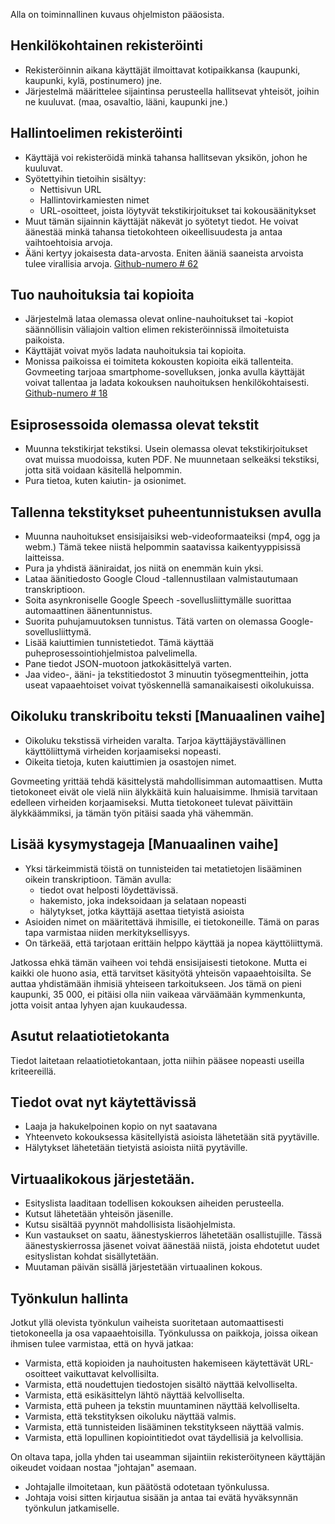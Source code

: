 <p> Alla on toiminnallinen kuvaus ohjelmiston pääosista. </p>
<h2> Henkilökohtainen rekisteröinti </h2>
<ul>
<li> Rekisteröinnin aikana käyttäjät ilmoittavat kotipaikkansa (kaupunki, kaupunki, kylä, postinumero) jne. </li>
<li> Järjestelmä määrittelee sijaintinsa perusteella hallitsevat yhteisöt, joihin ne kuuluvat. (maa, osavaltio, lääni, kaupunki jne.) </li>
</ul><h2> Hallintoelimen rekisteröinti </h2>
<ul>
<li> Käyttäjä voi rekisteröidä minkä tahansa hallitsevan yksikön, johon he kuuluvat. </li>
<li> Syötettyihin tietoihin sisältyy: 
<ul>
<li> Nettisivun URL </li>
<li> Hallintovirkamiesten nimet </li>
<li> URL-osoitteet, joista löytyvät tekstikirjoitukset tai kokousäänitykset </li>
</ul></li>
<li> Muut tämän sijainnin käyttäjät näkevät jo syötetyt tiedot. He voivat äänestää minkä tahansa tietokohteen oikeellisuudesta ja antaa vaihtoehtoisia arvoja. </li>
<li> Ääni kertyy jokaisesta data-arvosta. Eniten ääniä saaneista arvoista tulee virallisia arvoja. <a href="https://github.com/govmeeting/govmeeting/issues/62">Github-numero
# 62</a> </li>
</ul><h2> Tuo nauhoituksia tai kopioita </h2>
<ul>
<li> Järjestelmä lataa olemassa olevat online-nauhoitukset tai -kopiot säännöllisin väliajoin valtion elimen rekisteröinnissä ilmoitetuista paikoista. </li>
<li> Käyttäjät voivat myös ladata nauhoituksia tai kopioita. </li>
<li> Monissa paikoissa ei toimiteta kokousten kopioita eikä tallenteita. Govmeeting tarjoaa smartphome-sovelluksen, jonka avulla käyttäjät voivat tallentaa ja ladata kokouksen nauhoituksen henkilökohtaisesti. <a href="https://github.com/govmeeting/govmeeting/issues/18">Github-numero
# 18</a> </li>
</ul><h2> Esiprosessoida olemassa olevat tekstit </h2>
<ul>
<li> Muunna tekstikirjat tekstiksi. Usein olemassa olevat tekstikirjoitukset ovat muissa muodoissa, kuten PDF. Ne muunnetaan selkeäksi tekstiksi, jotta sitä voidaan käsitellä helpommin. </li>
<li> Pura tietoa, kuten kaiutin- ja osionimet. </li>
</ul><h2> Tallenna tekstitykset puheentunnistuksen avulla </h2>
<ul>
<li> Muunna nauhoitukset ensisijaisiksi web-videoformaateiksi (mp4, ogg ja webm.) Tämä tekee niistä helpommin saatavissa kaikentyyppisissä laitteissa. </li>
<li> Pura ja yhdistä ääniraidat, jos niitä on enemmän kuin yksi. </li>
<li> Lataa äänitiedosto Google Cloud -tallennustilaan valmistautumaan transkriptioon. </li>
<li> Soita asynkroniselle Google Speech -sovellusliittymälle suorittaa automaattinen äänentunnistus. </li>
<li> Suorita puhujamuutoksen tunnistus. Tätä varten on olemassa Google-sovellusliittymä. </li>
<li> Lisää kaiuttimien tunnistetiedot. Tämä käyttää puheprosessointiohjelmistoa palvelimella. </li>
<li> Pane tiedot JSON-muotoon jatkokäsittelyä varten. </li>
<li> Jaa video-, ääni- ja tekstitiedostot 3 minuutin työsegmentteihin, jotta useat vapaaehtoiset voivat työskennellä samanaikaisesti oikolukuissa. </li>
</ul><h2> Oikoluku transkriboitu teksti [Manuaalinen vaihe] </h2>
<ul>
<li> Oikoluku tekstissä virheiden varalta. Tarjoa käyttäjäystävällinen käyttöliittymä virheiden korjaamiseksi nopeasti. </li>
<li> Oikeita tietoja, kuten kaiuttimien ja osastojen nimet. </li>
</ul>
<p> Govmeeting yrittää tehdä käsittelystä mahdollisimman automaattisen. Mutta tietokoneet eivät ole vielä niin älykkäitä kuin haluaisimme. Ihmisiä tarvitaan edelleen virheiden korjaamiseksi. Mutta tietokoneet tulevat päivittäin älykkäämmiksi, ja tämän työn pitäisi saada yhä vähemmän. </p>
<h2> Lisää kysymystageja [Manuaalinen vaihe] </h2>
<ul>
<li> Yksi tärkeimmistä töistä on tunnisteiden tai metatietojen lisääminen oikein transkriptioon. Tämän avulla: 
<ul>
<li> tiedot ovat helposti löydettävissä. </li>
<li> hakemisto, joka indeksoidaan ja selataan nopeasti </li>
<li> hälytykset, jotka käyttäjä asettaa tietyistä asioista </li>
</ul></li>
<li> Asioiden nimet on määritettävä ihmisille, ei tietokoneille. Tämä on paras tapa varmistaa niiden merkityksellisyys. </li>
<li> On tärkeää, että tarjotaan erittäin helppo käyttää ja nopea käyttöliittymä. </li>
</ul>
<p> Jatkossa ehkä tämän vaiheen voi tehdä ensisijaisesti tietokone. Mutta ei kaikki ole huono asia, että tarvitset käsityötä yhteisön vapaaehtoisilta. Se auttaa yhdistämään ihmisiä yhteiseen tarkoitukseen. Jos tämä on pieni kaupunki, 35 000, ei pitäisi olla niin vaikeaa värväämään kymmenkunta, jotta voisit antaa lyhyen ajan kuukaudessa. </p>
<h2> Asutut relaatiotietokanta </h2>
<p> Tiedot laitetaan relaatiotietokantaan, jotta niihin pääsee nopeasti useilla kriteereillä. </p>
<h2> Tiedot ovat nyt käytettävissä </h2>
<ul>
<li> Laaja ja hakukelpoinen kopio on nyt saatavana </li>
<li> Yhteenveto kokouksessa käsitellyistä asioista lähetetään sitä pyytäville. </li>
<li> Hälytykset lähetetään tietyistä asioista niitä pyytäville. </li>
</ul><h2> Virtuaalikokous järjestetään. </h2>
<ul>
<li> Esityslista laaditaan todellisen kokouksen aiheiden perusteella. </li>
<li> Kutsut lähetetään yhteisön jäsenille. </li>
<li> Kutsu sisältää pyynnöt mahdollisista lisäohjelmista. </li>
<li> Kun vastaukset on saatu, äänestyskierros lähetetään osallistujille. Tässä äänestyskierrossa jäsenet voivat äänestää niistä, joista ehdotetut uudet esityslistan kohdat sisällytetään. </li>
<li> Muutaman päivän sisällä järjestetään virtuaalinen kokous. </li>
</ul><h2> Työnkulun hallinta </h2>
<p> Jotkut yllä olevista työnkulun vaiheista suoritetaan automaattisesti tietokoneella ja osa vapaaehtoisilla. Työnkulussa on paikkoja, joissa oikean ihmisen tulee varmistaa, että on hyvä jatkaa: </p>

<ul>
<li> Varmista, että kopioiden ja nauhoitusten hakemiseen käytettävät URL-osoitteet vaikuttavat kelvollisilta. </li>
<li> Varmista, että noudettujen tiedostojen sisältö näyttää kelvolliselta. </li>
<li> Varmista, että esikäsittelyn lähtö näyttää kelvolliselta. </li>
<li> Varmista, että puheen ja tekstin muuntaminen näyttää kelvolliselta. </li>
<li> Varmista, että tekstityksen oikoluku näyttää valmis. </li>
<li> Varmista, että tunnisteiden lisääminen tekstitykseen näyttää valmis. </li>
<li> Varmista, että lopullinen kopiointitiedot ovat täydellisiä ja kelvollisia. </li>
</ul>
<p> On oltava tapa, jolla yhden tai useamman sijaintiin rekisteröityneen käyttäjän oikeudet voidaan nostaa "johtajan" asemaan. </p>

<ul>
<li> Johtajalle ilmoitetaan, kun päätöstä odotetaan työnkulussa. </li>
<li> Johtaja voisi sitten kirjautua sisään ja antaa tai evätä hyväksynnän työnkulun jatkamiselle. </li>
</ul>

